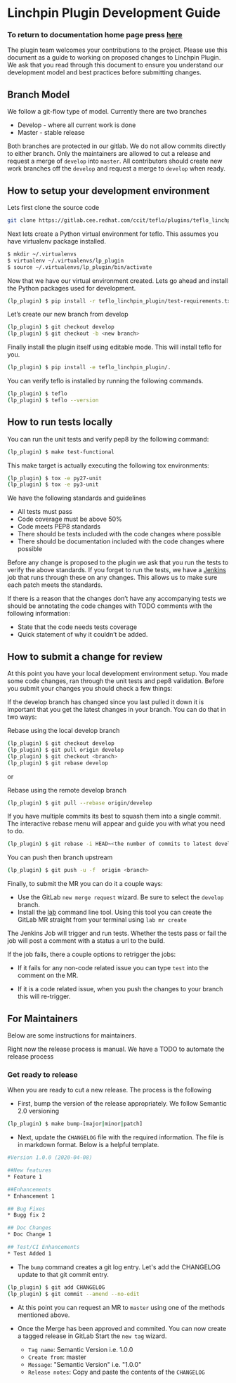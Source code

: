 # Linchpin Plugin Development Guide

### To return to documentation home page press [here](https://redhatqe.github.io/teflo_linchpin_plugin/docs/index.html)

The plugin team welcomes your contributions to the project. 
Please use this document as a guide to working on proposed changes to Linchpin Plugin. 
We ask that you read through this document to ensure you understand our development model and 
best practices before submitting changes.

## Branch Model
We follow a git-flow type of model. Currently there are two branches
* Develop - where all current work is done
* Master - stable release

Both branches are protected in our gitlab. We do not allow commits directly to either branch. Only the maintainers
are allowed to cut a release and request a merge of `develop` into `master`. 
All contributors should create new work branches off the `develop` and request a merge to `develop` when ready. 

## How to setup your development environment
Lets first clone the source code
```bash
git clone https://gitlab.cee.redhat.com/ccit/teflo/plugins/teflo_linchpin_plugin.git

```

Next lets create a Python virtual environment for teflo. This assumes you have virtualenv package installed.
```bash
$ mkdir ~/.virtualenvs
$ virtualenv ~/.virtualenvs/lp_plugin
$ source ~/.virtualenvs/lp_plugin/bin/activate
```

Now that we have our virtual environment created. Lets go ahead and install the Python packages used for development.
```bash
(lp_plugin) $ pip install -r teflo_linchpin_plugin/test-requirements.txt
```

Let’s create our new branch from develop
```bash
(lp_plugin) $ git checkout develop
(lp_plugin) $ git checkout -b <new branch>
```

Finally install the plugin itself using editable mode. This will install teflo for you. 
```bash
(lp_plugin) $ pip install -e teflo_linchpin_plugin/.
```

You can verify teflo is installed by running the following commands.
```bash
(lp_plugin) $ teflo
(lp_plugin) $ teflo --version
```

## How to run tests locally
You can run the unit tests and verify pep8 by the following command:
```bash
(lp_plugin) $ make test-functional
```

This make target is actually executing the following tox environments:
```bash
(lp_plugin) $ tox -e py27-unit
(lp_plugin) $ tox -e py3-unit
```
We have the following standards and guidelines

* All tests must pass
* Code coverage must be above 50%
* Code meets PEP8 standards
* There should be tests included with the code changes where possible
* There should be documentation included with the code changes where possible

Before any change is proposed to the plugin we ask that you run the tests to verify the above standards. 
If you forget to run the tests, we have a 
[Jenkins](https://ci-ops-jenkins.rhev-ci-vms.eng.rdu2.redhat.com/view/teflo/job/cbn-linchpin-provisioner-tier-0/)
job that runs through these on any changes. This allows us to make sure each patch meets the standards.

If there is a reason that the changes don’t have any accompanying tests we should 
be annotating the code changes with TODO comments with the following information:

* State that the code needs tests coverage
* Quick statement of why it couldn’t be added.

## How to submit a change for review
At this point you have your local development environment setup. 
You made some code changes, ran through the unit tests and pep8 validation. 
Before you submit your changes you should check a few things:

If the develop branch has changed since you last pulled it down it is 
important that you get the latest changes in your branch. You can do that in two ways:

Rebase using the local develop branch
```bash
(lp_plugin) $ git checkout develop
(lp_plugin) $ git pull origin develop
(lp_plugin) $ git checkout <branch>
(lp_plugin) $ git rebase develop

```

or 

Rebase using the remote develop branch
```bash
(lp_plugin) $ git pull --rebase origin/develop
```

If you have multiple commits its best to squash them into a single commit. 
The interactive rebase menu will appear and guide you with what you need to do.
```bash
(lp_plugin) $ git rebase -i HEAD~<the number of commits to latest develop commit>
```

You can push then branch upstream
```bash
(lp_plugin) $ git push -u -f  origin <branch>
```

Finally, to submit the MR you can do it a couple ways:

* Use the GitLab `new merge request` wizard. Be sure to select the `develop` branch.
* Install the [lab](https://github.com/zaquestion/lab) command line tool. Using this
tool you can create the GitLab MR straight from your terminal using `lab mr create`

The Jenkins Job will trigger and run tests. Whether the tests pass or fail the job
will post a comment with a status a url to the build. 

If the job fails, there a couple options to retrigger the jobs:
* If it fails for any non-code related issue you can type `test` into
the comment on the MR.

* If it is a code related issue, when you push the changes to your branch
this will re-trigger.

## For Maintainers
Below are some instructions for maintainers. 

Right now the release process is manual. We have a TODO to automate the release process

### Get ready to release 

When you are ready to cut a new release. The process is the following

* First, bump the version of the release appropriately. We follow Semantic 2.0 versioning
```bash
(lp_plugin) $ make bump-[major|minor|patch]
```

* Next, update the `CHANGELOG` file with the required information. The file is in markdown format. 
Below is a helpful template.

```bash
#Version 1.0.0 (2020-04-08)

##New features
* Feature 1

##Enhancements
* Enhancement 1

## Bug Fixes
* Bugg fix 2

## Doc Changes
* Doc Change 1

## Test/CI Enhancements
* Test Added 1
```

* The `bump` command creates a git log entry. Let's add the CHANGELOG update to that git commit
entry.

```bash
(lp_plugin) $ git add CHANGELOG
(lp_plugin) $ git commit --amend --no-edit
```

* At this point you can request an MR to `master` using one of the methods mentioned above. 

* Once the Merge has been approved and commited. You can now create a tagged release in GitLab
Start the `new tag` wizard.
    * `Tag name`: Semantic Version i.e. 1.0.0
    * `Create from`: master
    * `Message`: "Semantic Version" i.e. "1.0.0"
    * `Release notes`: Copy and paste the contents of the `CHANGELOG`
